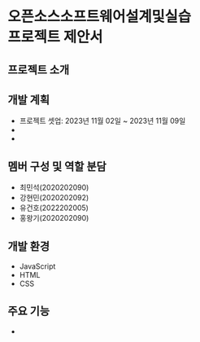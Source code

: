# 오픈소스소프트웨어설계및실습 <br/>프로젝트 제안서

## 프로젝트 소개

## 개발 계획
- 프로젝트 셋업: 2023년 11월 02일 ~ 2023년 11월 09일
- 
- 

## 멤버 구성 및 역할 분담
- 최민석(2020202090)
- 강현민(2020202092)
- 유건호(2022202005)
- 홍왕기(2020202090)

## 개발 환경
- JavaScript
- HTML
- CSS
  
## 주요 기능
- 
